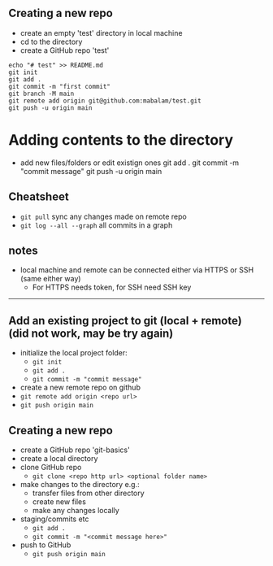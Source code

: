 ## Creating a new repo
- create an empty 'test' directory in local machine
- cd to the directory
- create a GitHub repo 'test'

`echo "# test" >> README.md`  
`git init`  
`git add .`  
`git commit -m "first commit"`  
`git branch -M main`  
`git remote add origin git@github.com:mabalam/test.git`  
`git push -u origin main`  

# Adding contents to the directory

- add new files/folders or edit existign ones
git add .
git commit -m "commit message"
git push -u origin main

    
## Cheatsheet
- `git pull` sync any changes made on remote repo
- `git log --all --graph` all commits in a graph
    


## notes
- local machine and remote can be connected either via HTTPS or SSH (same either way)
	- For HTTPS needs token, for SSH need SSH key

*****************


## Add an existing project to git (local + remote) (did not work, may be try again)
- initialize the local project folder: 
    - `git init`
    - `git add .`
    - `git commit -m "commit message"`
- create a new remote repo on github
- `git remote add origin <repo url>`
- `git push origin main`

## Creating a new repo
- create a GitHub repo 'git-basics'
- create a local directory
- clone GitHub repo
	- `git clone <repo http url> <optional folder name>`
- make changes to the directory e.g.:
    - transfer files from other directory
    - create new files
    - make any changes locally
- staging/commits etc
	- `git add .`
	- `git commit -m "<commit message here>"`
- push to GitHub
	- `git push origin main`